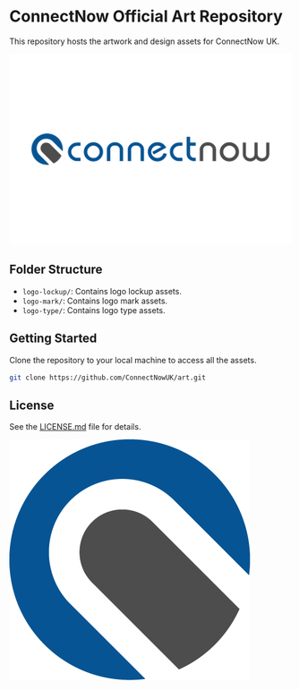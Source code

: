 # ConnectNow Official Art Repository

This repository hosts the artwork and design assets for ConnectNow UK.

![ConnectNowUK Cover Logo](connectnow-cover.jpg)

## Folder Structure

- `logo-lockup/`: Contains logo lockup assets.
- `logo-mark/`: Contains logo mark assets.
- `logo-type/`: Contains logo type assets.

## Getting Started

Clone the repository to your local machine to access all the assets.

```bash
git clone https://github.com/ConnectNowUK/art.git
```

## License

See the [LICENSE.md](LICENSE.md) file for details.

![ConnectNowUK Icon](connectnow-icon.png)
